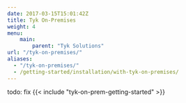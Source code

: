 ```yaml
---
date: 2017-03-15T15:01:42Z
title: Tyk On-Premises
weight: 4
menu: 
    main:
        parent: "Tyk Solutions"
url: "/tyk-on-premises/"
aliases:
  - "/tyk-on-premises/"
  - /getting-started/installation/with-tyk-on-premises/
---
```


todo: fix
{{< include "tyk-on-prem-getting-started" >}}